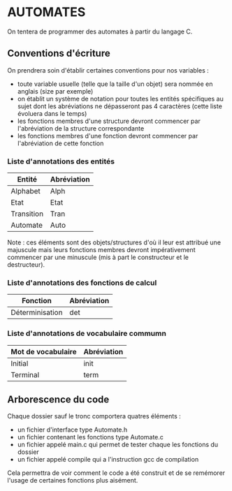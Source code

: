 # AUTOMATES
On tentera de programmer des automates à partir du langage C.  

## Conventions d'écriture
On prendrera soin d'établir certaines conventions pour nos variables :  
- toute variable usuelle (telle que la taille d'un objet) sera nommée en anglais (size par exemple)  
- on établit un système de notation pour toutes les entités spécifiques au sujet dont les abréviations ne dépasseront pas 4 caractères (cette liste évoluera dans le temps)
- les fonctions membres d'une structure devront commencer par l'abréviation de la structure correspondante
- les fonctions membres d'une fonction devront commencer par l'abréviation de cette fonction 

### Liste d'annotations des entités
Entité | Abréviation
--- | --- 
Alphabet | Alph
Etat | Etat
Transition | Tran
Automate | Auto

Note : ces éléments sont des objets/structures d'où il leur est attribué une majuscule mais leurs fonctions membres devront impérativement commencer par une minuscule (mis à part le constructeur et le destructeur).

### Liste d'annotations des fonctions de calcul
Fonction | Abréviation
--- | ---
Déterminisation | det

### Liste d'annotations de vocabulaire commumn
Mot de vocabulaire | Abréviation
--- | ---
Initial | init
Terminal | term

## Arborescence du code
Chaque dossier sauf le tronc comportera quatres éléments :
- un fichier d'interface type Automate.h
- un fichier contenant les fonctions type Automate.c
- un fichier appelé main.c qui permet de tester chaque les fonctions du dossier
- un fichier appelé compile qui a l'instruction gcc de compilation

Cela permettra de voir comment le code a été construit et de se remémorer l'usage de certaines fonctions plus aisément.